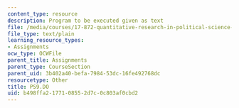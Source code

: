 ```yaml
---
content_type: resource
description: Program to be executed given as text
file: /media/courses/17-872-quantitative-research-in-political-science-and-public-policy-spring-2004/b498ffa2177108552d7c0c803af0cbd2_PS9.DO
file_type: text/plain
learning_resource_types:
- Assignments
ocw_type: OCWFile
parent_title: Assignments
parent_type: CourseSection
parent_uid: 3b402a40-befa-7984-53dc-16fe492768dc
resourcetype: Other
title: PS9.DO
uid: b498ffa2-1771-0855-2d7c-0c803af0cbd2
---
```

